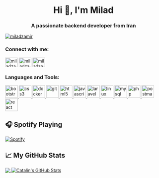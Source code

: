 <h1 align="center">Hi 👋, I'm Milad</h1>
<h3 align="center">A passionate backend developer from Iran</h3>

<p align="left"> <a href="https://twitter.com/miladzamir" target="blank"><img src="https://img.shields.io/twitter/follow/miladzamir?logo=twitter&style=for-the-badge" alt="miladzamir" /></a> </p>

<h3 align="left">Connect with me:</h3>
<p align="left">
<a href="https://twitter.com/miladzamir" target="blank"><img align="center" src="https://cdn.jsdelivr.net/npm/simple-icons@3.0.1/icons/twitter.svg" alt="miladzamir" height="30" width="40" /></a>
<a href="https://linkedin.com/in/miladzamir" target="blank"><img align="center" src="https://cdn.jsdelivr.net/npm/simple-icons@3.0.1/icons/linkedin.svg" alt="miladzamir" height="30" width="40" /></a>
<a href="https://instagram.com/miladzamir" target="blank"><img align="center" src="https://cdn.jsdelivr.net/npm/simple-icons@3.0.1/icons/instagram.svg" alt="miladzamir" height="30" width="40" /></a>
</p>

<h3 align="left">Languages and Tools:</h3>
<p align="left"> <a href="https://getbootstrap.com" target="_blank"> <img src="https://devicons.github.io/devicon/devicon.git/icons/bootstrap/bootstrap-plain.svg" alt="bootstrap" width="40" height="40"/> </a> <a href="https://www.w3schools.com/css/" target="_blank"> <img src="https://devicons.github.io/devicon/devicon.git/icons/css3/css3-original-wordmark.svg" alt="css3" width="40" height="40"/> </a> <a href="https://www.docker.com/" target="_blank"> <img src="https://devicons.github.io/devicon/devicon.git/icons/docker/docker-original-wordmark.svg" alt="docker" width="40" height="40"/> </a> <a href="https://git-scm.com/" target="_blank"> <img src="https://www.vectorlogo.zone/logos/git-scm/git-scm-icon.svg" alt="git" width="40" height="40"/> </a> <a href="https://www.w3.org/html/" target="_blank"> <img src="https://devicons.github.io/devicon/devicon.git/icons/html5/html5-original-wordmark.svg" alt="html5" width="40" height="40"/> </a> <a href="https://developer.mozilla.org/en-US/docs/Web/JavaScript" target="_blank"> <img src="https://devicons.github.io/devicon/devicon.git/icons/javascript/javascript-original.svg" alt="javascript" width="40" height="40"/> </a> <a href="https://laravel.com/" target="_blank"> <img src="https://devicons.github.io/devicon/devicon.git/icons/laravel/laravel-plain-wordmark.svg" alt="laravel" width="40" height="40"/> </a> <a href="https://www.linux.org/" target="_blank"> <img src="https://devicons.github.io/devicon/devicon.git/icons/linux/linux-original.svg" alt="linux" width="40" height="40"/> </a> <a href="https://www.mysql.com/" target="_blank"> <img src="https://devicons.github.io/devicon/devicon.git/icons/mysql/mysql-original-wordmark.svg" alt="mysql" width="40" height="40"/> </a> <a href="https://www.php.net" target="_blank"> <img src="https://devicons.github.io/devicon/devicon.git/icons/php/php-original.svg" alt="php" width="40" height="40"/> </a> <a href="https://postman.com" target="_blank"> <img src="https://www.vectorlogo.zone/logos/getpostman/getpostman-icon.svg" alt="postman" width="40" height="40"/> </a> <a href="https://reactjs.org/" target="_blank"> <img src="https://devicons.github.io/devicon/devicon.git/icons/react/react-original-wordmark.svg" alt="react" width="40" height="40"/> </a> </p>

## &#x1F3A7; Spotify Playing

[![Spotify](https://spotify-now-playing-pearl-five.vercel.app/api/spotify)](https://github.com/miladzamir)

## &#x1f4c8; My GitHub Stats

<a href="https://github.com/miladzamir/miladzamir">
  <img align="center" src="https://github-readme-stats.vercel.app/api/top-langs/?username=miladzamir&hide=java,html&title_color=ffffff&text_color=c9cacc&icon_color=2bbc8a&bg_color=1d1f21" />
</a>

<a href="https://github.com/miladzamir/miladzamir">
  <img align="center" src="https://github-readme-stats.vercel.app/api?username=miladzamir&show_icons=true&line_height=27&count_private=true&title_color=ffffff&text_color=c9cacc&icon_color=2bbc8a&bg_color=1d1f21" alt="Catalin's GitHub Stats" />
</a>

<!--
**miladzamir/miladzamir** is a ✨ _special_ ✨ repository because its `README.md` (this file) appears on your GitHub profile.

Here are some ideas to get you started:

- 🔭 I’m currently working on ...
- 🌱 I’m currently learning ...
- 👯 I’m looking to collaborate on ...
- 🤔 I’m looking for help with ...
- 💬 Ask me about ...
- 📫 How to reach me: ...
- 😄 Pronouns: ...
- ⚡ Fun fact: ...
-->
